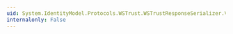 ```yaml
---
uid: System.IdentityModel.Protocols.WSTrust.WSTrustResponseSerializer.Validate(System.IdentityModel.Protocols.WSTrust.RequestSecurityTokenResponse)
internalonly: False
---
```

